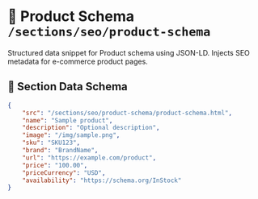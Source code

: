 # 📄 Product Schema `/sections/seo/product-schema`

Structured data snippet for Product schema using JSON-LD. Injects SEO metadata for e-commerce product pages.

## 🧾 Section Data Schema

```json
{
	"src": "/sections/seo/product-schema/product-schema.html",
	"name": "Sample product",
	"description": "Optional description",
	"image": "/img/sample.png",
	"sku": "SKU123",
	"brand": "BrandName",
	"url": "https://example.com/product",
	"price": "100.00",
	"priceCurrency": "USD",
	"availability": "https://schema.org/InStock"
}
```
